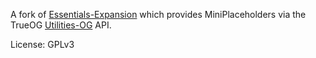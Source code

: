 A fork of [Essentials-Expansion](https://github.com/PlaceholderAPI/Essentials-Expansion) which provides MiniPlaceholders via the TrueOG [Utilities-OG](https://github.com/true-og/Utilities-OG) API.

License: GPLv3
